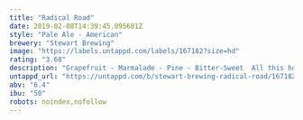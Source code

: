 ```yaml
---
title: "Radical Road"
date: 2019-02-08T14:39:45.095681Z
style: "Pale Ale - American"
brewery: "Stewart Brewing"
image: "https://labels.untappd.com/labels/167182?size=hd"
rating: "3.68"
description: "Grapefruit - Marmalade - Pine - Bitter-Sweet  All this hop is balanced with monumental quantities of British malted barley to create a 6.4% full bodied pale ale. Dangerously quaffable.  "
untappd_url: "https://untappd.com/b/stewart-brewing-radical-road/167182"
abv: "6.4"
ibu: "50"
robots: noindex,nofollow
---
```

